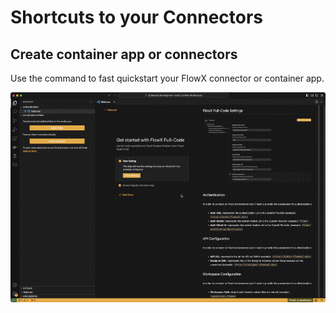 # Shortcuts to your Connectors

## Create container app or connectors

Use the command to fast quickstart your FlowX connector or container app.


![Small Image](./container-app.gif)
